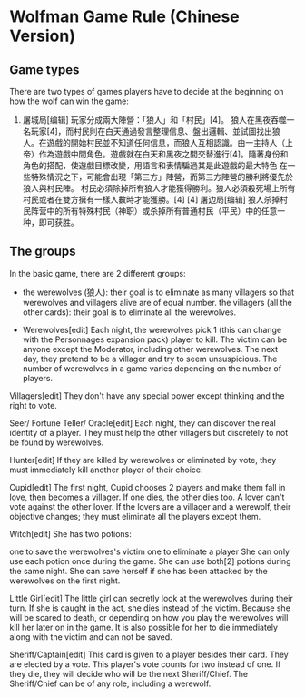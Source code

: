 # Wolfman Game Rule (Chinese Version)

## Game types

There are two types of games players have to decide at the beginning on how the wolf can win the game:

1. 屠城局[编辑]
玩家分成兩大陣營：「狼人」和「村民」[4]。
狼人在黑夜吞噬一名玩家[4]，而村民則在白天通過發言整理信息、盤出邏輯、並試圖找出狼人。在遊戲的開始村民並不知道任何信息，而狼人互相認識。由一主持人（上帝）作為遊戲中間角色。遊戲就在白天和黑夜之間交替進行[4]。隨著身份和角色的搭配，使遊戲目標改變，用語言和表情騙過其是此遊戲的最大特色 在一些特殊情況之下，可能會出現「第三方」陣營，而第三方陣營的勝利將優先於狼人與村民陣。
村民必須除掉所有狼人才能獲得勝利。狼人必須殺死場上所有村民或者在雙方擁有一樣人數時才能獲勝。[4]
[4]
屠边局[编辑]
狼人杀掉村民阵营中的所有特殊村民（神职）或杀掉所有普通村民（平民）中的任意一种，即可获胜。

## The groups

In the basic game, there are 2 different groups:

* the werewolves (狼人): their goal is to eliminate as many villagers so that werewolves and villagers alive are of equal number.
the villagers (all the other cards): their goal is to eliminate all the werewolves.

* Werewolves[edit]
Each night, the werewolves pick 1 (this can change with the Personnages expansion pack) player to kill. The victim can be anyone except the Moderator, including other werewolves. The next day, they pretend to be a villager and try to seem unsuspicious. The number of werewolves in a game varies depending on the number of players.

Villagers[edit]
They don't have any special power except thinking and the right to vote.

Seer/ Fortune Teller/ Oracle[edit]
Each night, they can discover the real identity of a player. They must help the other villagers but discretely to not be found by werewolves.

Hunter[edit]
If they are killed by werewolves or eliminated by vote, they must immediately kill another player of their choice.

Cupid[edit]
The first night, Cupid chooses 2 players and make them fall in love, then becomes a villager. If one dies, the other dies too. A lover can't vote against the other lover. If the lovers are a villager and a werewolf, their objective changes; they must eliminate all the players except them.

Witch[edit]
She has two potions:

one to save the werewolves's victim
one to eliminate a player
She can only use each potion once during the game. She can use both[2] potions during the same night. She can save herself if she has been attacked by the werewolves on the first night.

Little Girl[edit]
The little girl can secretly look at the werewolves during their turn. If she is caught in the act, she dies instead of the victim. Because she will be scared to death, or depending on how you play the werewolves will kill her later on in the game. It is also possible for her to die immediately along with the victim and can not be saved.

Sheriff/Captain[edit]
This card is given to a player besides their card. They are elected by a vote. This player's vote counts for two instead of one. If they die, they will decide who will be the next Sheriff/Chief. The Sheriff/Chief can be of any role, including a werewolf.

